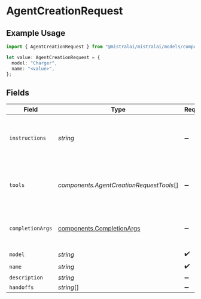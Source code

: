# AgentCreationRequest

## Example Usage

```typescript
import { AgentCreationRequest } from "@mistralai/mistralai/models/components";

let value: AgentCreationRequest = {
  model: "Charger",
  name: "<value>",
};
```

## Fields

| Field                                                                   | Type                                                                    | Required                                                                | Description                                                             |
| ----------------------------------------------------------------------- | ----------------------------------------------------------------------- | ----------------------------------------------------------------------- | ----------------------------------------------------------------------- |
| `instructions`                                                          | *string*                                                                | :heavy_minus_sign:                                                      | Instruction prompt the model will follow during the conversation.       |
| `tools`                                                                 | *components.AgentCreationRequestTools*[]                                | :heavy_minus_sign:                                                      | List of tools which are available to the model during the conversation. |
| `completionArgs`                                                        | [components.CompletionArgs](../../models/components/completionargs.md)  | :heavy_minus_sign:                                                      | White-listed arguments from the completion API                          |
| `model`                                                                 | *string*                                                                | :heavy_check_mark:                                                      | N/A                                                                     |
| `name`                                                                  | *string*                                                                | :heavy_check_mark:                                                      | N/A                                                                     |
| `description`                                                           | *string*                                                                | :heavy_minus_sign:                                                      | N/A                                                                     |
| `handoffs`                                                              | *string*[]                                                              | :heavy_minus_sign:                                                      | N/A                                                                     |